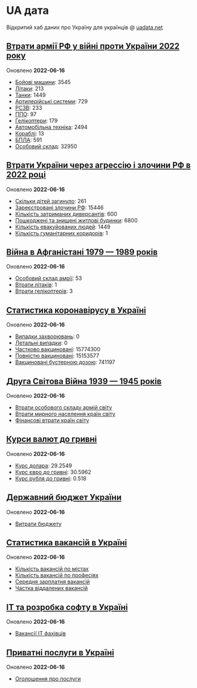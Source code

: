 # UA дата
Відкритий хаб даних про Україну для українців @ [uadata.net](https://uadata.net/)

## [Втрати армії РФ у війні проти України 2022 року](https://uadata.net/ukraine-russia-war-2022)
Оновлено **2022-06-16**

- [Бойові машини](/ukraine-russia-war-2022/bbm.md): 3545
- [Літаки](/ukraine-russia-war-2022/planes.md): 213
- [Танки](/ukraine-russia-war-2022/tanks.md): 1449
- [Артилерійські системи](/ukraine-russia-war-2022/artilery.md): 729
- [РСЗВ](/ukraine-russia-war-2022/rszv.md): 233
- [ППО](/ukraine-russia-war-2022/ppo.md): 97
- [Гелікоптери](/ukraine-russia-war-2022/helicopters.md): 179
- [Автомобільна техніка](/ukraine-russia-war-2022/auto.md): 2494
- [Кораблі](/ukraine-russia-war-2022/ships.md): 13
- [БПЛА](/ukraine-russia-war-2022/bpla.md): 591
- [Особовий склад](/ukraine-russia-war-2022/people.md): 32950

## [Втрати України через агрессію і злочини РФ в 2022 році](https://uadata.net/how-many-children-died-from-russia-aggression-2022)
Оновлено **2022-06-16**

- [Скільки дітей загинуло](/how-many-children-died-from-russia-aggression-2022/how-many-children-died.md): 261
- [Зареєстровані злочини РФ](/how-many-children-died-from-russia-aggression-2022/registered-crimes.md): 15446
- [Кількість затриманих диверсантів](/how-many-children-died-from-russia-aggression-2022/number-of-arrested-saboteurs.md): 600
- [Пошкоджені та знищені житлові будинки](/how-many-children-died-from-russia-aggression-2022/destroed-or-damanged-living-houses.md): 6800
- [Кількість евакуйованих людей](/how-many-children-died-from-russia-aggression-2022/kilkist-evakuyovanukh.md): 1449
- [Кількість гуманітарних коридорів](/how-many-children-died-from-russia-aggression-2022/kilkist-gumanitarnukh-korudoriv.md): 1

## [Війна в Афганістані 1979 — 1989 років](https://uadata.net/afgan-war-1979-1989)
Оновлено **2022-06-16**

- [Особовий склад амрії](/afgan-war-1979-1989/soviet-army-losses-in-afgan-army.md): 53
- [Втрати літаків](/afgan-war-1979-1989/soviet-aircraft-losses-in-afgan-war.md): 1
- [Втрати гелікоптерів](/afgan-war-1979-1989/soviet-helicopters-losses-in-afgan-war.md): 3

## [Статистика коронавірусу в Україні](https://uadata.net/coronavirus-in-ukraine)
Оновлено **2022-06-16**

- [Випадки захворювань](/coronavirus-in-ukraine/total-cases.md): 0
- [Летальні випадки](/coronavirus-in-ukraine/totla-deaths.md): 0
- [Частково вакциновані](/coronavirus-in-ukraine/persons-vaccinated.md): 15774300
- [Повністю вакциновані](/coronavirus-in-ukraine/persons-fully-vaccinated.md): 15153577
- [Вакциновані бустерною дозою](/coronavirus-in-ukraine/persons-with-booster.md): 741197

## [Друга Світова Війна 1939 — 1945 років](https://uadata.net/second-world-war)
Оновлено **2022-06-16**

- [Втрати особового складу армій світу](/second-world-war/army-loses-by-country-in-second-world-war.md)
- [Втрати мирного населення країн світу](/second-world-war/people-losses-in-second-world-war.md)
- [Фінансові втрати країн світу](/second-world-war/financial-losses-in-second-world-war.md)

## [Курси валют до гривні](https://uadata.net/currency-exchange-rate)
Оновлено **2022-06-16**

- [Курс долара](/currency-exchange-rate/dollar-to-hryvna.md): 29.2549
- [Курс євро до гривні](/currency-exchange-rate/euro-to-hryvna.md): 30.5962
- [Курс рубля до гривні](/currency-exchange-rate/fubl-to-hryvna.md): 0.518

## [Державний бюджет України](https://uadata.net/ua-budget)
Оновлено **2022-06-16**

- [Витрати бюджету](/ua-budget/expenses.md)

## [Статистика вакансій в Україні](https://uadata.net/work-positions)
Оновлено **2022-06-16**

- [Кількість вакансій по містах](/work-positions/cities.md)
- [Кількість вакансій по професіях](/work-positions/positions.md)
- [Середня зарплатня вакансій](/work-positions/sallaries.md)
- [Частка віддалених вакансій](/work-positions/remote.md)

## [ІТ та розробка софту в Україні](https://uadata.net/it-industry)
Оновлено **2022-06-16**

- [Вакансії ІТ фахівців](/it-industry/programming-languages.md)

## [Приватні послуги в Україні](https://uadata.net/business-services)
Оновлено **2022-06-16**

- [Оголошення про послуги](/business-services/services.md)
